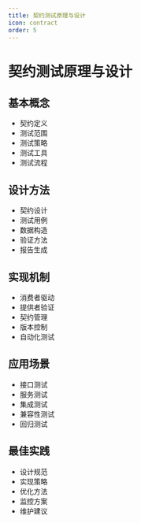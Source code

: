 ```yaml
---
title: 契约测试原理与设计
icon: contract
order: 5
---
```


# 契约测试原理与设计

## 基本概念
- 契约定义
- 测试范围
- 测试策略
- 测试工具
- 测试流程

## 设计方法
- 契约设计
- 测试用例
- 数据构造
- 验证方法
- 报告生成

## 实现机制
- 消费者驱动
- 提供者验证
- 契约管理
- 版本控制
- 自动化测试

## 应用场景
- 接口测试
- 服务测试
- 集成测试
- 兼容性测试
- 回归测试

## 最佳实践
- 设计规范
- 实现策略
- 优化方法
- 监控方案
- 维护建议
